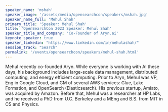 ```yaml
---
speaker_name: 'mshah'
speaker_image: '/assets/media/opensearchcon/speakers/mshah.jpg'
speaker_name_full: 'Mehul Shah'
primary_title: 'Speaker: Mehul Shah'
title: 'OpenSearchCon 2023 Speaker: Mehul Shah'
speaker_title_and_company: 'Co-Founder of Aryn.ai'
keynote_speaker: true
speaker_linkedin: "https://www.linkedin.com/in/mehulashah/"
session_track: "Search"
permalink: '/events/opensearchcon/speakers/mehul-shah.html'
---
```


Mehul recently co-founded Aryn. While everyone is working with AI these days, his background includes large-scale data management, distributed computing, and energy efficient computing. Prior to Aryn, Mehul was VP, Eng in Google Cloud, and GM of several AWS services: Glue, Lake Formation, and OpenSearch (Elasticsearch). His previous startup, Amiato, was acquired by Amazon. Before that, Mehul was a researcher at HP Labs, and he received a PhD from U.C. Berkeley and a MEng and B.S. from MIT in CS and Physics.

